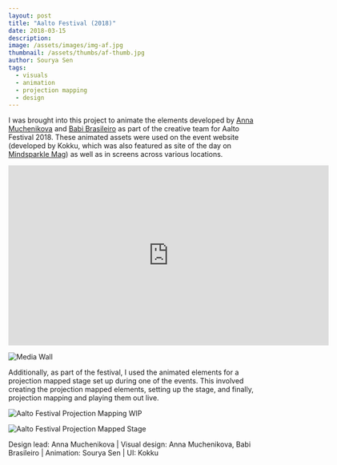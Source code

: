 ```yaml
---
layout: post
title: "Aalto Festival (2018)"
date: 2018-03-15
description:
image: /assets/images/img-af.jpg
thumbnail: /assets/thumbs/af-thumb.jpg
author: Sourya Sen
tags:
  - visuals
  - animation
  - projection mapping
  - design
---
```


I was brought into this project to animate the elements developed by [Anna Muchenikova](http://www.annamudesign.com/) and [Babi Brasileiro](http://babibrasileiro.com) as part of the creative team for Aalto Festival 2018. These animated assets were used on the event website (developed by Kokku, which was also featured as site of the day on [Mindsparkle Mag](https://mindsparklemag.com)) as well as in screens across various locations.

<iframe src="https://player.vimeo.com/video/312682310?title=0&byline=0&portrait=0" width="640" height="360" frameborder="0" allow="autoplay; fullscreen" allowfullscreen></iframe>

![Media Wall](/assets/images/img-afmw.jpg)

Additionally, as part of the festival, I used the animated elements for a projection mapped stage set up during one of the events. This involved creating the projection mapped elements, setting up the stage, and finally, projection mapping and playing them out live.

![Aalto Festival Projection Mapping WIP](/assets/images/img-afpm-wip.jpg)

![Aalto Festival Projection Mapped Stage](/assets/images/img-afpm.jpg)


Design lead: Anna Muchenikova  | Visual design: Anna Muchenikova, Babi Brasileiro | Animation: Sourya Sen | UI: Kokku  
